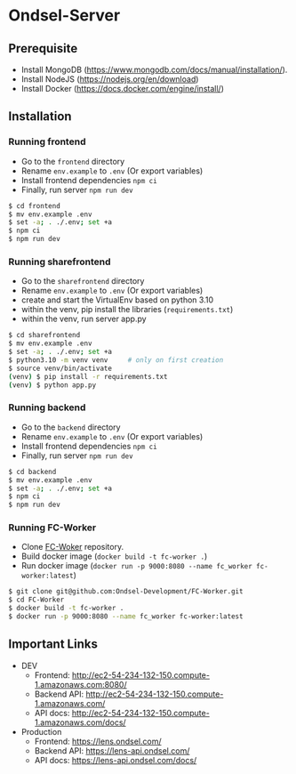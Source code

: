 # Ondsel-Server

## Prerequisite

- Install MongoDB (https://www.mongodb.com/docs/manual/installation/).
- Install NodeJS (https://nodejs.org/en/download)
- Install Docker (https://docs.docker.com/engine/install/)

## Installation

### Running frontend

- Go to the `frontend` directory
- Rename `env.example` to `.env` (Or export variables)
- Install frontend dependencies `npm ci`
- Finally, run server `npm run dev`


```bash
$ cd frontend
$ mv env.example .env
$ set -a; . ./.env; set +a
$ npm ci
$ npm run dev
```

### Running sharefrontend

- Go to the `sharefrontend` directory
- Rename `env.example` to `.env` (Or export variables)
- create and start the VirtualEnv based on python 3.10
- within the venv, pip install the libraries (`requirements.txt`)
- within the venv, run server app.py


```bash
$ cd sharefrontend
$ mv env.example .env
$ set -a; . ./.env; set +a
$ python3.10 -m venv venv     # only on first creation
$ source venv/bin/activate
(venv) $ pip install -r requirements.txt
(venv) $ python app.py
```

### Running backend

- Go to the `backend` directory
- Rename `env.example` to `.env` (Or export variables)
- Install frontend dependencies `npm ci`
- Finally, run server `npm run dev`

```bash
$ cd backend
$ mv env.example .env
$ set -a; . ./.env; set +a
$ npm ci
$ npm run dev
```

### Running FC-Worker

- Clone [FC-Woker](https://github.com/Ondsel-Development/FC-Worker) repository.
- Build docker image (`docker build -t fc-worker .`)
- Run docker image (`docker run -p 9000:8080 --name fc_worker fc-worker:latest`)

```bash
$ git clone git@github.com:Ondsel-Development/FC-Worker.git
$ cd FC-Worker
$ docker build -t fc-worker .
$ docker run -p 9000:8080 --name fc_worker fc-worker:latest
```

## Important Links

- DEV
    - Frontend: http://ec2-54-234-132-150.compute-1.amazonaws.com:8080/
    - Backend API: http://ec2-54-234-132-150.compute-1.amazonaws.com/
    - API docs: http://ec2-54-234-132-150.compute-1.amazonaws.com/docs/
- Production
    - Frontend: https://lens.ondsel.com/
    - Backend API: https://lens-api.ondsel.com/
    - API docs: https://lens-api.ondsel.com/docs/
